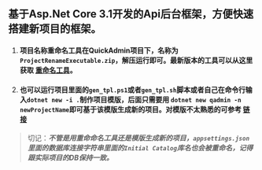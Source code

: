 ## 基于Asp.Net Core 3.1开发的Api后台框架，方便快速搭建新项目的框架。
1. #### 项目名称重命名工具在QuickAdmin项目下，名称为`ProjectRenameExecutable.zip`，解压运行即可。最新版本的工具可以从这里获取 [重命名工具](https://github.com/stwhh/ProjectRename "ProjectRename")。
2. #### 也可以运行项目里面的`gen_tpl.ps1`或者`gen_tpl.sh`脚本或者自己在命令行输入`dotnet new -i .`制作项目模版，后面只需要用 `dotnet new qadmin -n newProjectName`即可基于该模版生成新的项目。对模版不太熟悉的可参考 [链接](https://www.cnblogs.com/deepthought/p/11373537.html)

>切记：***不管是用重命命名工具还是模版生成新的项目，`appsettings.json`里面的数据库连接字符串里面的`Initial Catalog`库名也会被重命名，记得跟实际项目的DB保持一致。***
